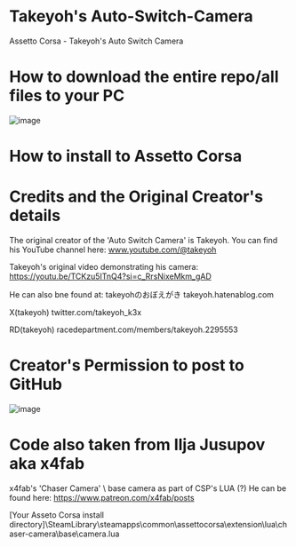 # Takeyoh's Auto-Switch-Camera
Assetto Corsa - Takeyoh's Auto Switch Camera


# How to download the entire repo/all files to your PC
![image](https://github.com/driftpractice/Auto-Switch-Camera/assets/152949923/76619767-31d2-465f-a048-e7f9cc49dd33)


# How to install to Assetto Corsa



# Credits and the Original Creator's details
The original creator of the 'Auto Switch Camera' is Takeyoh.  You can find his YouTube channel here:
www.youtube.com/@takeyoh

Takeyoh's original video demonstrating his camera:
https://youtu.be/TCKzu5ITnQ4?si=c_RrsNixeMkm_gAD

He can also bne found at:
takeyohのおぼえがき
takeyoh.hatenablog.com

X(takeyoh)
twitter.com/takeyoh_k3x

RD(takeyoh)
racedepartment.com/members/takeyoh.2295553

# Creator's Permission to post to GitHub
![image](https://github.com/driftpractice/Auto-Switch-Camera/assets/152949923/3cb30556-4875-4031-89f8-85efed37585d)

# Code also taken from Ilja Jusupov aka x4fab
x4fab's 'Chaser Camera' \ base camera as part of CSP's LUA (?)
He can be found here:
https://www.patreon.com/x4fab/posts

[Your Asseto Corsa install directory]\SteamLibrary\steamapps\common\assettocorsa\extension\lua\chaser-camera\base\camera.lua
